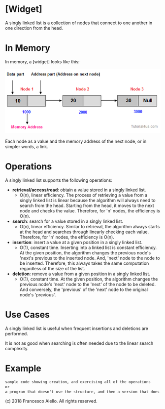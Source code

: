 # \[Widget\]

A singly linked list is a collection of nodes that connect to one another in one direction from the head.

# In Memory

In memory, a \[widget\] looks like this:

![Image of singly linked list in Memory](../images/bst_memory.png)

Each node as a value and the memory address of the next node, or in simpler words, a link.

# Operations

A singly linked list supports the following operations:

- **retrieval/access/read**: obtain a value stored in a singly linked list.
  - O(n), linear efficiency. The process of retrieving a value from a singly linked list is linear because the algorithm will always need to search from the head. Starting from the head, it moves to the next node and checks the value. Therefore, for 'n' nodes, the efficiency is O(n).
- **search**: search for a value stored in a singly linked list.
  - O(n), linear efficiency. Similar to retrieval, the algorithm always starts at the head and searches through linearly checking each value. Therefore, for 'n' nodes, the efficiency is O(n).
- **insertion**: insert a value at a given position in a singly linked list.
  - O(1), constant time. Inserting into a linked list is constant efficiency. At the given position, the algorithm changes the previous node's 'next's previous to the inserted node. And, 'next' node to the node to be inserted. Therefore, this always takes the same computation regardless of the size of the list.
- **deletion**: remove a value from a given position in a singly linked list.
  - O(1), constant time. At the given position, the algorithm changes the previous node's 'next' node to the 'next' of the node to be deleted. And conversely, the 'previous' of the 'next' node to the original node's 'previous'.

# Use Cases

A singly linked list is useful when frequent insertions and deletions are performed.

It is not as good when searching is often needed due to the linear search complexity.

# Example

```
sample code showing creation, and exercising all of the operations
or
a program that doesn't use the structure, and then a version that does
```

(c) 2018 Francesco Aiello. All rights reserved.
